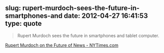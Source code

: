slug: rupert-murdoch-sees-the-future-in-smartphones-and
date: 2012-04-27 16:41:53
type: quote
---

> Rupert Murdoch sees the future in smartphones and tablet computer.

[Rupert Murdoch on the Future of News - NYTimes.com](http://thelede.blogs.nytimes.com/2012/04/26/rupert-murdoch-on-the-future-of-news/?src=tp)
